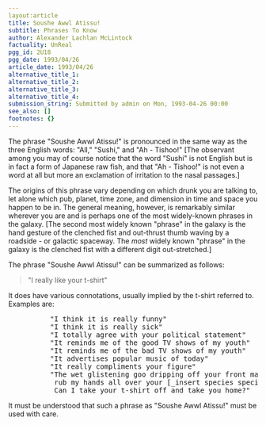 ```yaml
---
layout:article
title: Soushe Awwl Atissu!
subtitle: Phrases To Know
author: Alexander Lachlan McLintock
factuality: UnReal
pgg_id: 2U18
pgg_date: 1993/04/26
article_date: 1993/04/26
alternative_title_1: 
alternative_title_2: 
alternative_title_3: 
alternative_title_4: 
submission_string: Submitted by admin on Mon, 1993-04-26 00:00
see_also: []
footnotes: {}
---
```

<div>
<p>The phrase "Soushe Awwl Atissu!" is pronounced in the same way as the three English words: "All," "Sushi," and "Ah - Tishoo!" [The observant among you may of course notice that the word "Sushi" is not English but is in fact a form of Japanese raw fish, and that "Ah - Tishoo!" is not even a word at all but more an exclamation of irritation to the nasal passages.]</p>
<p>The origins of this phrase vary depending on which drunk you are talking to, let alone which pub, planet, time zone, and dimension in time and space you happen to be in. The general meaning, however, is remarkably similar wherever you are and is perhaps one of the most widely-known phrases in the galaxy. [The second most widely known "phrase" in the galaxy is the hand gesture of the clenched fist and out-thrust thumb waving by a roadside - or galactic spaceway. The <em>most</em> widely known "phrase" in the galaxy is the clenched fist with a different digit out-stretched.]</p>
<p>The phrase "Soushe Awwl Atissu!" can be summarized as follows:</p>
<blockquote>"I really like your t-shirt"</blockquote>
<p>It does have various connotations, usually implied by the t-shirt referred to. Examples are:</p>
<pre>
          "I think it is really funny"
          "I think it is really sick"
          "I totally agree with your political statement"
          "It reminds me of the good TV shows of my youth"
          "It reminds me of the bad TV shows of my youth"
          "It advertises popular music of today"
          "It really compliments your figure"
          "The wet glistening goo dripping off your front makes me want to
           rub my hands all over your [_insert species specifics here_].
           Can I take your t-shirt off and take you home?"
</pre>
<p>It must be understood that such a phrase as "Soushe Awwl Atissu!" must be used with care. <!--Amazon_CLS_IM_END--></p>
</div>


